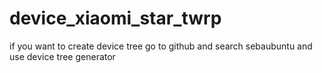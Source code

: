 # device_xiaomi_star_twrp
if you want to create device tree go to github and search sebaubuntu and use device tree generator

